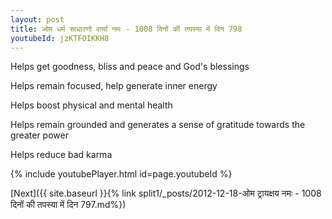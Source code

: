```yaml
---
layout: post
title: ओम धर्म साधारणो वार्या नमः - 1008 दिनों की तपस्या में दिन 798
youtubeId: jzKTFOIKKH8
---
```

 
 
Helps get goodness, bliss and peace and God's blessings
 
Helps remain focused, help generate inner energy 
 
Helps boost physical and mental health 
 
Helps remain grounded and generates a sense of gratitude towards the greater power 
 
Helps reduce bad karma
 
 
 
 


{% include youtubePlayer.html id=page.youtubeId %}
 
[Next]({{ site.baseurl }}{% link  split1/_posts/2012-12-18-ओम ट्रायक्षय नमः - 1008 दिनों की तपस्या में दिन 797.md%})
 

